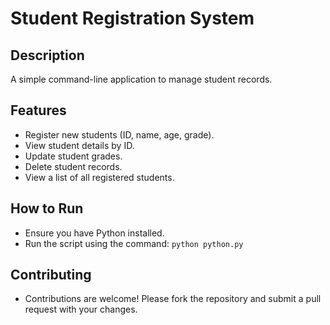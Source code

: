 # Student Registration System

## Description

A simple command-line application to manage student records.

## Features

* Register new students (ID, name, age, grade).
* View student details by ID.
* Update student grades.
* Delete student records.
* View a list of all registered students.

## How to Run

* Ensure you have Python installed.
* Run the script using the command: `python python.py`

## Contributing

* Contributions are welcome! Please fork the repository and submit a pull request with your changes.
